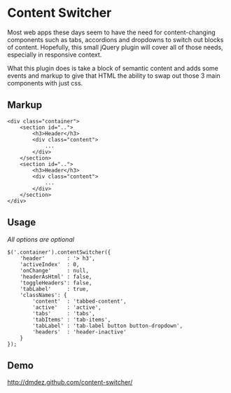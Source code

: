 # Content Switcher

Most web apps these days seem to have the need for content-changing components such as tabs, accordions and dropdowns to switch out blocks of content.  Hopefully, this small jQuery plugin will cover all of those needs, especially in responsive context.

What this plugin does is take a block of semantic content and adds some events and markup to give that HTML the ability to swap out those 3 main components with just css.

## Markup
```
<div class="container">
    <section id="..">
        <h3>Header</h3>
        <div class="content">
            ...
        </div>
    </section>
    <section id="..">
        <h3>Header</h3>
        <div class="content">
            ...
        </div>
    </section>
</div>
```

## Usage
*All options are optional*
```
$('.container').contentSwitcher({
    'header'       : '> h3', 
    'activeIndex'  : 0, 
    'onChange'     : null,
    'headerAsHtml' : false,
    'toggleHeaders': false,
    'tabLabel'     : true,
    'classNames': {
        'content'  : 'tabbed-content',
        'active'   : 'active',
        'tabs'     : 'tabs',
        'tabItems' : 'tab-items',
        'tabLabel' : 'tab-label button button-dropdown',
        'headers'  : 'header-inactive'
    }
});
```

## Demo
http://dmdez.github.com/content-switcher/
